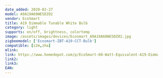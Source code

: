 ```yaml
---
date_added: 2020-02-27
model: A9A19A60WESDZ02
vendor: EcoSmart
title: A19 Dimmable Tunable White Bulb
category: light
supports: on/off, brightness, colortemp
image: /assets/images/devices/Ecosmart_A9A19A60WESDZ02.jpg
zigbeemodel: ['Ecosmart-ZBT-A19-CCT-Bulb']
compatible: [z2m,zha]
mlink: 
link: https://www.homedepot.com/p/EcoSmart-60-Watt-Equivalent-A19-Dimmable-SMART-LED-Light-Bulb-Tunable-White-2-Pack-A9A19A60WESDZ02/309683612
link2: 
link3: 
EAN:
---
```

